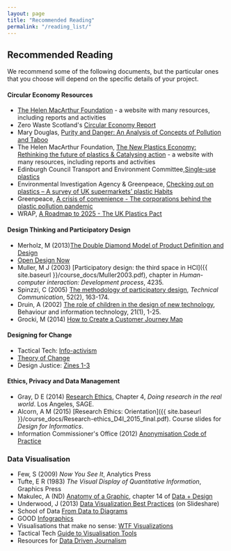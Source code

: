 ```yaml
---
layout: page
title: "Recommended Reading"
permalink: "/reading_list/"
---
```

## <a name="essential">Recommended Reading</a>

We recommend some of the following documents, but the particular ones that you choose will depend on the specific details of your project.

#### Circular Economy Resources

* [The Helen MacArthur Foundation](https://www.ellenmacarthurfoundation.org/resources/learn/higher-education-resources) - a website with many resources, including reports and activities
* Zero Waste Scotland's [Circular Economy Report](http://www.zerowastescotland.org.uk/sites/default/files/Circular_economy_Scotland_report.pdf)
* Mary Douglas, [Purity and Danger: An Analysis of Concepts of Pollution and Taboo](https://discovered.ed.ac.uk/primo-explore/search?query=any,contains,Mary%20Douglas%20purity%20%20and%20danger&search_scope=default_scope&sortby=date&vid=44UOE_VU2&facet=frbrgroupid,include,1310796064&offset=0)
* The Helen MacArthur Foundation, [The New Plastics Economy: Rethinking the future of plastics & Catalysing action](https://www.ellenmacarthurfoundation.org/assets/downloads/publications/NPEC-Hybrid_English_22-11-17_Digital.pdf) - a website with many resources, including reports and activities
* Edinburgh Council Transport and Environment Committee,[Single-use plastics](www.edinburgh.gov.uk/download/meetings/id/58087/item_713_-_single_use_plastics)
* Environmental Investigation Agency & Greenpeace, [Checking out on plastics – A survey of UK
supermarkets’ plastic Habits](https://eia-international.org/wp-content/uploads/Checking-out-on-plastics.pdf)
* Greenpeace, [A crisis of convenience - The corporations behind the plastic pollution pandemic](https://www.greenpeace.org/international/publication/19007/a-crisis-of-convenience-the-corporations-behind-the-plastics-pollution-pandemic/)
* WRAP, [A Roadmap to 2025 - The UK Plastics Pact](http://www.wrap.org.uk/content/the-uk-plastics-pact-roadmap-2025)

#### Design Thinking and Participatory Design

* Merholz, M (2013)[The Double Diamond Model of Product Definition and Design](http://www.peterme.com/2013/09/26/the-double-diamond-model-of-product-definition-and-design/)
* [Open Design Now](http://opendesignnow.org/index.html%3Fp=405.html)
* Muller, M J (2003) [Participatory design: the third space in HCI]({{ site.baseurl }}/course_docs/Muller2003.pdf), 
  chapter in *Human-computer interaction: Development process*, 4235.
* Spinzzi, C (2005) [The methodology of participatory design](https://repositories.lib.utexas.edu/bitstream/handle/2152/28277/SpinuzziTheMethodologyOfParticipatoryDesign.pdf), *Technical Communication*, 52(2), 163-174.
* Druin, A (2002) [The role of children in the design of new technology](http://hcil2.cs.umd.edu/trs/99-23/99-23.pdf), Behaviour and information technology, 21(1), 1-25.
* Grocki, M (2014) 	[How to Create a Customer Journey Map](http://uxmastery.com/how-to-create-a-customer-journey-map/)

#### Designing for Change

* Tactical Tech: [Info-activism](https://tacticaltech.org/themes/info-activism/)
* [Theory of Change](https://www.theoryofchange.org/what-is-theory-of-change/)
* Design Justice: [Zines 1-3](http://designjusticenetwork.org/zine/)

#### Ethics, Privacy and Data Management

* Gray, D E (2014) [Research Ethics](https://www.learn.ed.ac.uk/bbcswebdav/pid-1708410-dt-content-rid-3168707_1/xid-3168707_1), Chapter 4, *Doing research in the real world*. Los Angeles, SAGE.
* Alcorn, A M (2015) [Research Ethics: Orientation]({{ site.baseurl }}/course_docs/Research-ethics_D4I_2015_final.pdf). Course slides for *Design for Informatics*.
* Information Commissioner's Office (2012) [Anonymisation Code of Practice](https://ico.org.uk/media/for-organisations/documents/1061/anonymisation-code.pdf)

### Data Visualisation

* Few, S (2009) *Now You See It*, Analytics Press
* Tufte, E R (1983) *The Visual Display of Quantitative Information*, Graphics Press
* Makulec, A (ND) [Anatomy of a Graphic](https://infoactive.co/data-design/ch14.html), chapter 14 of [Data + Design](https://infoactive.co/data-design/)
* Underwood, J (2013) [Data Visualization Best Practices](http://www.slideshare.net/idigdata/data-visualization-best-practices-2013) (on Slideshare)
* School of Data [From Data to Diagrams](http://schoolofdata.org/handbook/courses/data-to-diagrams/)
* GOOD [Infographics](https://www.good.is/infographics)
* Visualisations that make no sense: [WTF Visualizations](http://viz.wtf)
* Tactical Tech [Guide to Visualisation Tools](https://visualisingadvocacy.org/resources/visualisationtools)
* Resources for [Data Driven Journalism](http://datadrivenjournalism.net/resources)

 
